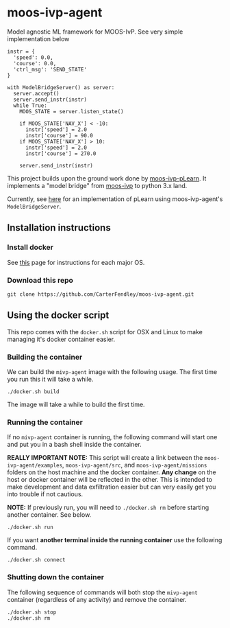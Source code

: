 # moos-ivp-agent

Model agnostic ML framework for MOOS-IvP. See very simple implementation below

```
instr = {
  'speed': 0.0,
  'course': 0.0,
  'ctrl_msg': 'SEND_STATE'
}

with ModelBridgeServer() as server:
  server.accept()
  server.send_instr(instr)
  while True:
    MOOS_STATE = server.listen_state()

    if MOOS_STATE['NAV_X'] < -10:
      instr['speed'] = 2.0
      instr['course'] = 90.0
    if MOOS_STATE['NAV_X'] > 10:
      instr['speed'] = 2.0
      instr['course'] = 270.0
    
    server.send_instr(instr)
```


This project builds upon the ground work done by [moos-ivp-pLearn](https://github.com/mnovitzky/moos-ivp-pLearn). It implements a "model bridge" from [moos-ivp](https://oceanai.mit.edu/moos-ivp/pmwiki/pmwiki.php?n=Main.HomePage) to python 3.x land.

Currently, see [here](examples/pLearn) for an implementation of pLearn using moos-ivp-agent's `ModelBridgeServer`.

## Installation instructions

### Install docker

See [this](https://docs.docker.com/get-docker/) page for instructions for each major OS.

### Download this repo

```
git clone https://github.com/CarterFendley/moos-ivp-agent.git
```

## Using the docker script

This repo comes with the `docker.sh` script for OSX and Linux to make managing it's docker container easier.

### Building the container

We can build the `mivp-agent` image with the following usage. The first time you run this it will take a while.

```
./docker.sh build
```

The image will take a while to build the first time.

### Running the container

If no `mivp-agent` container is running, the following command will start one and put you in a bash shell inside the container.

**REALLY IMPORTANT NOTE:** This script will create a link between the `moos-ivp-agent/examples`, `moos-ivp-agent/src`, and `moos-ivp-agent/missions` folders on the host machine and the docker container. **Any change** on the host or docker container will be reflected in the other. This is intended to make development and data exfiltration easier but can very easily get you into trouble if not cautious.

**NOTE:** If previously run, you will need to `./docker.sh rm` before starting another container. See below.

```
./docker.sh run
```

If you want **another terminal inside the running container** use the following command.

```
./docker.sh connect
```

### Shutting down the container

The following sequence of commands will both stop the `mivp-agent` container (regardless of any activity) and remove the container.

```
./docker.sh stop
./docker.sh rm
```


